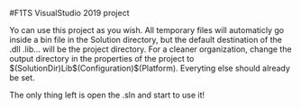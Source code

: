 #F1TS VisualStudio 2019 project

Yo can use this project as you wish.
All temporary files will automaticly go inside a bin file in the Solution directory,
but the default destination of the .dll .lib... will be the project directory. For a cleaner 
organization, change the output directory in the properties of the project to $(SolutionDir)Lib\$(Configuration)\$(Platform).
Everyting else should already be set. 

The only thing left is open the .sln and start to use it!